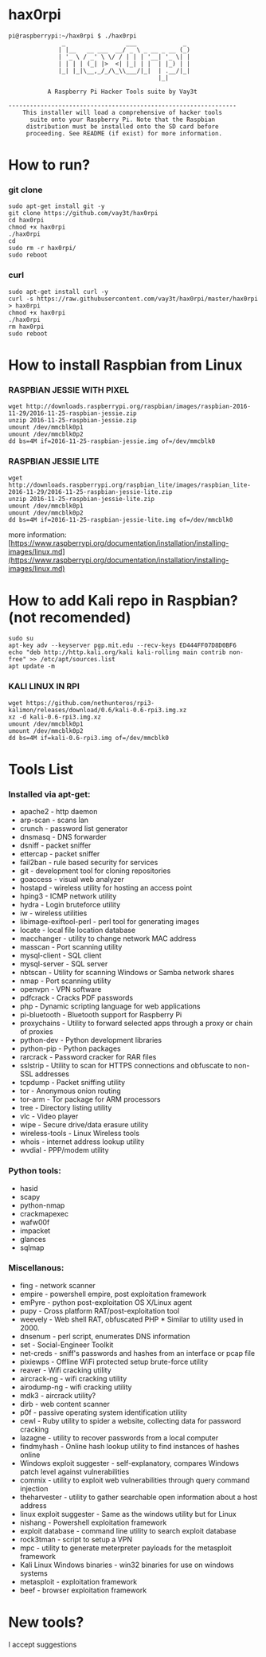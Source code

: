 # hax0rpi
```
pi@raspberrypi:~/hax0rpi $ ./hax0rpi 
               _                 ___             _              
              | |__   __ ___  __/ _ \ _ __ _ __ (_)             
              | '_ \ / _' \ \/ / | | | '__| '_ \| |             
              | | | | (_| |>  <| |_| | |  | |_) | |             
              |_| |_|\__,_/_/\_\\___/|_|  | .__/|_|             
                                          |_|                   
               
           A Raspberry Pi Hacker Tools suite by Vay3t           

----------------------------------------------------------------
    This installer will load a comprehensive of hacker tools    
      suite onto your Raspberry Pi. Note that the Raspbian      
     distribution must be installed onto the SD card before     
     proceeding. See README (if exist) for more information.
```

# How to run?

### git clone
```
sudo apt-get install git -y
git clone https://github.com/vay3t/hax0rpi
cd hax0rpi
chmod +x hax0rpi
./hax0rpi
cd
sudo rm -r hax0rpi/
sudo reboot
```

### curl
```
sudo apt-get install curl -y
curl -s https://raw.githubusercontent.com/vay3t/hax0rpi/master/hax0rpi > hax0rpi
chmod +x hax0rpi
./hax0rpi
rm hax0rpi
sudo reboot
```

# How to install Raspbian from Linux

### RASPBIAN JESSIE WITH PIXEL
```
wget http://downloads.raspberrypi.org/raspbian/images/raspbian-2016-11-29/2016-11-25-raspbian-jessie.zip
unzip 2016-11-25-raspbian-jessie.zip
umount /dev/mmcblk0p1
umount /dev/mmcblk0p2
dd bs=4M if=2016-11-25-raspbian-jessie.img of=/dev/mmcblk0
```

### RASPBIAN JESSIE LITE
```
wget http://downloads.raspberrypi.org/raspbian_lite/images/raspbian_lite-2016-11-29/2016-11-25-raspbian-jessie-lite.zip
unzip 2016-11-25-raspbian-jessie-lite.zip
umount /dev/mmcblk0p1
umount /dev/mmcblk0p2
dd bs=4M if=2016-11-25-raspbian-jessie-lite.img of=/dev/mmcblk0
```

more information: [https://www.raspberrypi.org/documentation/installation/installing-images/linux.md](https://www.raspberrypi.org/documentation/installation/installing-images/linux.md)

# How to add Kali repo in Raspbian? (not recomended)
```
sudo su
apt-key adv --keyserver pgp.mit.edu --recv-keys ED444FF07D8D0BF6
echo "deb http://http.kali.org/kali kali-rolling main contrib non-free" >> /etc/apt/sources.list
apt update -m
```

### KALI LINUX IN RPI
```
wget https://github.com/nethunteros/rpi3-kalimon/releases/download/0.6/kali-0.6-rpi3.img.xz
xz -d kali-0.6-rpi3.img.xz
umount /dev/mmcblk0p1
umount /dev/mmcblk0p2
dd bs=4M if=kali-0.6-rpi3.img of=/dev/mmcblk0
```

# Tools List

### Installed via apt-get:
 * apache2 - http daemon
 * arp-scan - scans lan
 * crunch - password list generator
 * dnsmasq - DNS forwarder
 * dsniff - packet sniffer
 * ettercap - packet sniffer
 * fail2ban - rule based security for services
 * git - development tool for cloning repositories
 * goaccess - visual web analyzer
 * hostapd - wireless utility for hosting an access point
 * hping3 - ICMP network utility
 * hydra - Login bruteforce utility
 * iw - wireless utilities
 * libimage-exiftool-perl - perl tool for generating images
 * locate - local file location database
 * macchanger - utility to change network MAC address
 * masscan - Port scanning utility
 * mysql-client - SQL client
 * mysql-server - SQL server
 * nbtscan - Utility for scanning Windows or Samba network shares
 * nmap - Port scanning utility
 * openvpn - VPN software
 * pdfcrack - Cracks PDF passwords
 * php - Dynamic scripting language for web applications
 * pi-bluetooth - Bluetooth support for Raspberry Pi
 * proxychains - Utility to forward selected apps through a proxy or chain of proxies
 * python-dev - Python development libraries
 * python-pip - Python packages
 * rarcrack - Password cracker for RAR files
 * sslstrip - Utility to scan for HTTPS connections and obfuscate to non-SSL addresses
 * tcpdump - Packet sniffing utility
 * tor - Anonymous onion routing
 * tor-arm - Tor package for ARM processors
 * tree - Directory listing utility
 * vlc - Video player
 * wipe - Secure drive/data erasure utility
 * wireless-tools - Linux Wireless tools
 * whois - internet address lookup utility
 * wvdial - PPP/modem utility

### Python tools:
 * hasid
 * scapy
 * python-nmap
 * crackmapexec
 * wafw00f
 * impacket
 * glances
 * sqlmap

### Miscellanous:
 * fing - network scanner
 * empire - powershell empire, post exploitation framework
 * emPyre - python post-exploitation OS X/Linux agent
 * pupy - Cross platform RAT/post-exploitation tool
 * weevely - Web shell RAT, obfuscated PHP * Similar to utility used in 2000.
 * dnsenum - perl script, enumerates DNS information
 * set - Social-Engineer Toolkit
 * net-creds - sniff's passwords and hashes from an interface or pcap file
 * pixiewps - Offline WiFi protected setup brute-force utility
 * reaver - Wifi cracking utility
 * aircrack-ng - wifi cracking utility
 * airodump-ng - wifi cracking utility
 * mdk3 - aircrack utility?
 * dirb - web content scanner
 * p0f - passive operating system identification utility
 * cewl - Ruby utility to spider a website, collecting data for password cracking
 * lazagne - utility to recover passwords from a local computer
 * findmyhash - Online hash lookup utility to find instances of hashes online
 * Windows exploit suggester - self-explanatory, compares Windows patch level against vulnerabilities
 * commix - utility to exploit web vulnerabilities through query command injection
 * theharvester - utility to gather searchable open information about a host address
 * linux exploit suggester - Same as the windows utility but for Linux
 * nishang - Powershell exploitation framework
 * exploit database - command line utility to search exploit database
 * rock3tman - script to setup a VPN
 * mpc - utility to generate meterpreter payloads for the metasploit framework
 * Kali Linux Windows binaries - win32 binaries for use on windows systems
 * metasploit - exploitation framework
 * beef - browser exploitation framework



# New tools?
I accept suggestions
